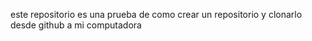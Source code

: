 este repositorio es una prueba de como crear un repositorio y clonarlo desde github a mi computadora 
